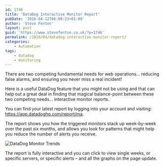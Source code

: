 ```yaml
---
id: 1746
title: 'DataDog Interactive Monitor Report'
pubDate: '2016-04-12T06:00:23+01:00'
author: 'Steve Fenton'
layout: post
guid: 'https://www.stevefenton.co.uk/?p=1746'
permalink: /2016/04/datadog-interactive-monitor-report/
categories:
    - Automation
tags:
    - datadog
    - monitoring
---
```


There are two competing fundamental needs for web operations… reducing false alarms, and ensuring you never miss a real incident!

Here is a useful DataDog feature that you might not be using and that can help out a great deal in finding that magical balance-point between these two competing needs… interactive monitor reports.

You can find your latest report by logging into your account and visiting: <https://app.datadoghq.com/report/ma>.

The report shows you how the triggered monitors stack up week-by-week over the past six months, and allows you look for patterns that might help you reduce the number of alerts you receive.

![DataDog Monitor Trends](https://www.stevefenton.co.uk/wp-content/uploads/2016/04/datadog-monitor-tends.png)

The report is fully interactive and you can click to view single weeks, or specific servers, or specific alerts – and all the graphs on the page update.